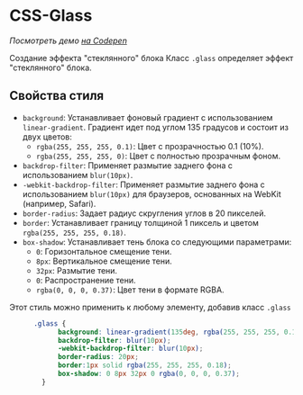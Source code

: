 # CSS-Glass
*Посмотреть демо [на Codepen](https://codepen.io/AlexTur/pen/MWLVPgW)*

Создание эффекта "стеклянного" блока
Класс `.glass` определяет эффект "стеклянного" блока.

## Свойства стиля

- `background`: Устанавливает фоновый градиент с использованием `linear-gradient`. Градиент идет под углом 135 градусов и состоит из двух цветов:
  - `rgba(255, 255, 255, 0.1)`: Цвет с прозрачностью 0.1 (10%).
  - `rgba(255, 255, 255, 0)`: Цвет с полностью прозрачным фоном.
- `backdrop-filter`: Применяет размытие заднего фона с использованием `blur(10px)`.
- `-webkit-backdrop-filter`: Применяет размытие заднего фона с использованием `blur(10px)` для браузеров, основанных на WebKit (например, Safari).
- `border-radius`: Задает радиус скругления углов в 20 пикселей.
- `border`: Устанавливает границу толщиной 1 пиксель и цветом `rgba(255, 255, 255, 0.18)`.
- `box-shadow`: Устанавливает тень блока со следующими параметрами:
  - `0`: Горизонтальное смещение тени.
  - `8px`: Вертикальное смещение тени.
  - `32px`: Размытие тени.
  - `0`: Распространение тени.
  - `rgba(0, 0, 0, 0.37)`: Цвет тени в формате RGBA.

Этот стиль можно применить к любому элементу, добавив класс `.glass`

```css
      .glass {
            background: linear-gradient(135deg, rgba(255, 255, 255, 0.1), rgba(255, 255, 255, 0));
            backdrop-filter: blur(10px);
            -webkit-backdrop-filter: blur(10px);
            border-radius: 20px;
            border:1px solid rgba(255, 255, 255, 0.18);
            box-shadow: 0 8px 32px 0 rgba(0, 0, 0, 0.37);
        }
```
